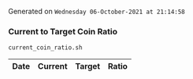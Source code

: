 Generated on `Wednesday 06-October-2021 at 21:14:58`

### Current to Target Coin Ratio
`current_coin_ratio.sh`

Date|Current|Target|Ratio
---|---|---|---
